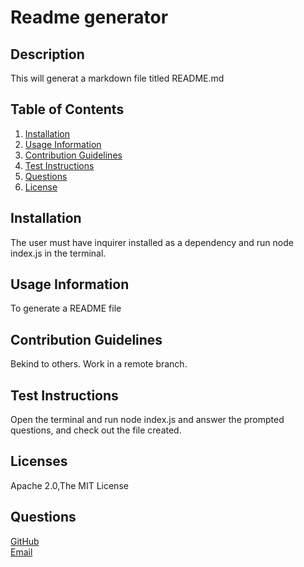# Readme generator

## Description

This will generat a markdown file titled README.md

## Table of Contents

1. [Installation](#installation)
2. [Usage Information](#usage)
3. [Contribution Guidelines](#contribution)
4. [Test Instructions](#test)
5. [Questions](#questions)
6. [License](#license)

## Installation <a name="installation"></a>

The user must have inquirer installed as a dependency and run node index.js in the terminal.

## Usage Information <a name="usage"></a>

To generate a README file

## Contribution Guidelines <a name="contribution"></a>

Bekind to others. Work in a remote branch.

## Test Instructions <a name="test"></a>

Open the terminal and run node index.js and answer the prompted questions, and check out the file created.

## Licenses <a name="license"></a>

Apache 2.0,The MIT License

## Questions <a name="questions"></a>

[GitHub](github.com/3roses)<br>
[Email](mailto:cleslie25@gmail.com)

